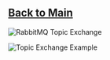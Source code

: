 ## [Back to Main](http://www.google.com)

![RabbitMQ Topic Exchange](https://github.com/clombo/cheatSheets/assets/11086072/6489237a-f746-4256-a8d4-dddb48f577e4)


![Topic Exchange Example](https://github.com/clombo/cheatSheets/assets/11086072/8e66b9ed-926f-4426-a41f-b825befec699)
